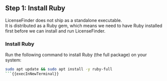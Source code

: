 ## Step 1: Install Ruby

LicenseFinder does not ship as a standalone executable.  
It is distributed as a Ruby gem, which means we need to have Ruby installed first before we can install and run LicenseFinder.

### Install Ruby

Run the following command to install Ruby (the full package) on your system:

```bash
sudo apt update && sudo apt install -y ruby-full
```{{execInNewTerminal}}
